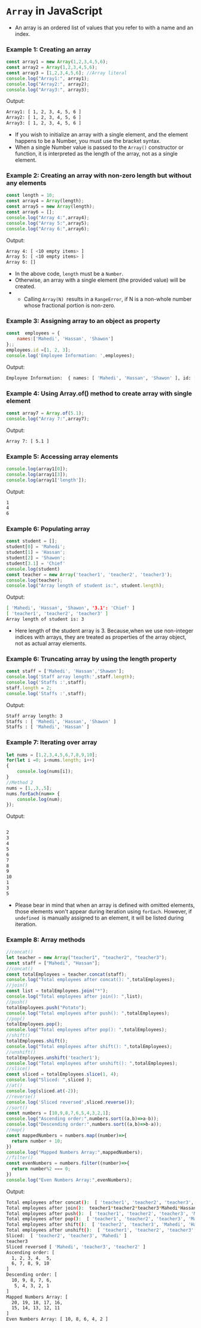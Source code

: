 # `Array` in JavaScript

- An array is an ordered list of values that you refer to with a name and an index.

### Example 1: Creating an array
```javascript
const array1 = new Array(1,2,3,4,5,6);
const array2 = Array(1,2,3,4,5,6);
const array3 = [1,2,3,4,5,6]; //Array literal 
console.log("Array1:", array1);
console.log("Array2:", array2);
console.log("Array3:", array3);
```
Output:
```bash
Array1: [ 1, 2, 3, 4, 5, 6 ]
Array2: [ 1, 2, 3, 4, 5, 6 ]
Array3: [ 1, 2, 3, 4, 5, 6 ]
```
- If you wish to initialize an array with a single element, and the element happens to be a Number, you must use the bracket syntax. 
- When a single Number value is passed to the `Array()` constructor or function, it is interpreted as the length of the array, not as a single element.

### Example 2: Creating an array with non-zero length but without any elements
```javascript
const length = 10;
const array4 = Array(length);
const array5 = new Array(length);
const array6 = [];
console.log("Array 4:",array4); 
console.log("Array 5:",array5); 
console.log("Array 6:",array6); 
```
Output:
```bash
Array 4: [ <10 empty items> ]
Array 5: [ <10 empty items> ]
Array 6: []
```
- In the above code, `length` must be a `Number`.
- Otherwise, an array with a single element (the provided value) will be created.
- - Calling `Array(N) `results in a `RangeError`, if N is a non-whole number whose fractional portion is non-zero. 
### Example 3: Assigning array to an object as property
```javascript
const  employees = {
    names:['Mahedi', 'Hassan', 'Shawon']
};;
employees.id =[1, 2, 3];
console.log('Employee Information: ',employees);
```
Output:
```bash
Employee Information:  { names: [ 'Mahedi', 'Hassan', 'Shawon' ], id: [ 1, 2, 3 ] }
```
### Example 4: Using Array.of() method to create array with single element
```javascript
const array7 = Array.of(5.1);
console.log("Array 7:",array7); 
```
Output:
```bash
Array 7: [ 5.1 ]
```
### Example 5: Accessing array elements
```javascript
console.log(array1[0]);
console.log(array1[3]);
console.log(array1['length']);
```
Output:
```bash
1
4
6
```
### Example 6: Populating array
```javascript
const student = [];
student[0] = 'Mahedi';
student[1] = 'Hassan';
student[2] = 'Shawon';
student[3.1] = 'Chief'
console.log(student)
const teacher = new Array('teacher1', 'teacher2', 'teacher3');
console.log(teacher);
console.log("Array length of student is:", student.length);
```
Output:
```bash
[ 'Mahedi', 'Hassan', 'Shawon', '3.1': 'Chief' ]
[ 'teacher1', 'teacher2', 'teacher3' ]
Array length of student is: 3
```
- Here length of the student array is 3. Because,when we use non-integer indices with arrays, they are treated as properties of the array object, not as actual array elements.

### Example 6: Truncating array by using the length property
```javascript
const staff = ['Mahedi', 'Hassan','Shawon'];
console.log('Staff array length:',staff.length);
console.log('Staffs :',staff);
staff.length = 2;
console.log('Staffs :',staff);
```
Output:
```bash
Staff array length: 3
Staffs : [ 'Mahedi', 'Hassan', 'Shawon' ]
Staffs : [ 'Mahedi', 'Hassan' ]
```

### Example 7: Iterating over array
```javascript
let nums = [1,2,3,4,5,6,7,8,9,10];
for(let i =0; i<nums.length; i++)
{
    console.log(nums[i]);
}
//Method 2
nums = [1,,3,,5];
nums.forEach(num=> {
    console.log(num);
});
```
Output:
```bash

2
3
4
5
6
7
8
9
10
1
3
5
```
- Please bear in mind that when an array is defined with omitted elements, those elements won't appear during iteration using `forEach`. However, if `undefined `is manually assigned to an element, it will be listed during iteration.

### Example 8: Array methods
```javascript
//concat()
let teacher = new Array("teacher1", "teacher2", "teacher3");
const staff = ["Mahedi", "Hassan"];
//concat()
const totalEmployees = teacher.concat(staff);
console.log("Total employees after concat(): ",totalEmployees);
//join()
const list = totalEmployees.join("*");
console.log("Total employees after join(): ",list);
//push()
totalEmployees.push("Potato");
console.log("Total employees after push(): ",totalEmployees);
//pop()
totalEmployees.pop();
console.log("Total employees after pop(): ",totalEmployees);
//shift()
totalEmployees.shift();
console.log("Total employees after shift(): ",totalEmployees);
//unshift()
totalEmployees.unshift('teacher1');
console.log("Total employees after unshift(): ",totalEmployees);
//slice()
const sliced = totalEmployees.slice(1, 4);
console.log("Sliced: ",sliced );
//at()
console.log(sliced.at(-2));
//reverse()
console.log('Sliced reversed',sliced.reverse());
//sort()
const numbers = [10,9,8,7,6,5,4,3,2,1];
console.log("Ascending order:",numbers.sort((a,b)=>a-b));
console.log("Descending order:",numbers.sort((a,b)=>b-a));
//map()
const mappedNumbers = numbers.map((number)=>{
  return number + 10;
})
console.log("Mapped Numbers Array:",mappedNumbers);
//filter()
const evenNumbers = numbers.filter((number)=>{
  return number%2 === 0;
})
console.log("Even Numbers Array:",evenNumbers);

```
Output:
```bash
Total employees after concat():  [ 'teacher1', 'teacher2', 'teacher3', 'Mahedi', 'Hassan' ]
Total employees after join():  teacher1*teacher2*teacher3*Mahedi*Hassan
Total employees after push():  [ 'teacher1', 'teacher2', 'teacher3', 'Mahedi', 'Hassan', 'Potato' ]
Total employees after pop():  [ 'teacher1', 'teacher2', 'teacher3', 'Mahedi', 'Hassan' ]
Total employees after shift():  [ 'teacher2', 'teacher3', 'Mahedi', 'Hassan' ]
Total employees after unshift():  [ 'teacher1', 'teacher2', 'teacher3', 'Mahedi', 'Hassan' ]
Sliced:  [ 'teacher2', 'teacher3', 'Mahedi' ]
teacher3
Sliced reversed [ 'Mahedi', 'teacher3', 'teacher2' ]
Ascending order: [
  1, 2, 3, 4,  5,
  6, 7, 8, 9, 10
]
Descending order: [
  10, 9, 8, 7, 6,
   5, 4, 3, 2, 1
]
Mapped Numbers Array: [
  20, 19, 18, 17, 16,
  15, 14, 13, 12, 11
]
Even Numbers Array: [ 10, 8, 6, 4, 2 ]
```